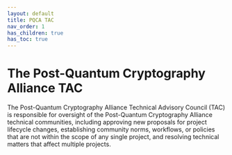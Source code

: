 ```yaml
---
layout: default
title: PQCA TAC
nav_order: 1
has_children: true
has_toc: true
---
```

[//]: # (SPDX-License-Identifier: CC-BY-4.0)

# The Post-Quantum Cryptography Alliance TAC

The Post-Quantum Cryptography Alliance Technical Advisory Council (TAC) is responsible for oversight of the Post-Quantum Cryptography Alliance technical communities, including approving new proposals for project lifecycle changes, establishing community norms, workflows, or policies that are not within the scope of any single project, and resolving technical matters that affect multiple projects.
